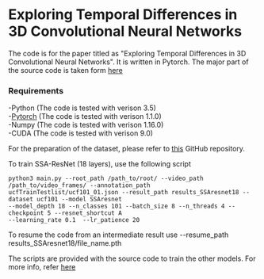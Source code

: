 # Exploring Temporal Differences in 3D Convolutional Neural Networks

The code is for the paper titled as "Exploring Temporal Differences in 3D Convolutional Neural Networks". It is written in Pytorch. The major part of the source code is taken form [here](https://github.com/kenshohara/3D-ResNets-PyTorch)<br />

### Requirements
-Python (The code is tested with verison 3.5)<br />
-[Pytorch](https://pytorch.org/) (The code is tested with verison 1.1.0)<br />
-Numpy (The code is tested with verison 1.16.0)<br />
-CUDA (The code is tested with verison 9.0)<br />

For the preparation of the dataset, please refer to [this](https://github.com/kenshohara/3D-ResNets-PyTorch) GitHub repository.


To train SSA-ResNet (18 layers), use the following script<br />
```
python3 main.py --root_path /path_to/root/ --video_path /path_to/video_frames/ --annotation_path
ucfTrainTestlist/ucf101_01.json --result_path results_SSAresnet18 --dataset ucf101 --model SSAresnet 
--model_depth 18 --n_classes 101 --batch_size 8 --n_threads 4 --checkpoint 5 --resnet_shortcut A 
--learning_rate 0.1  --lr_patience 20
```
To resume the code from an intermediate result use --resume_path results_SSAresnet18/file_name.pth<br />

The scripts are provided with the source code to train the other models. For more info, refer [here](https://github.com/kenshohara/3D-ResNets-PyTorch)
